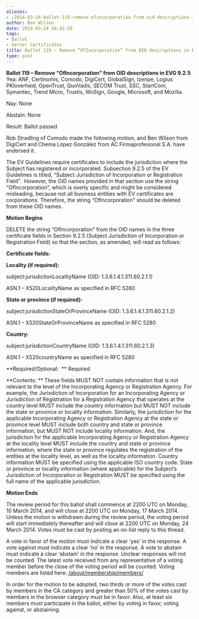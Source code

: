```yaml
---
aliases:
- /2014-03-24-ballot-119-remove-ofincorporation-from-oid-descriptions-in-evg-9-2-5/
author: Ben Wilson
date: 2014-03-24 16:42:59
tags:
- Ballot
- Server Certificates
title: Ballot 119 – Remove “OfIncorporation” from OID descriptions in EVG 9.2.5(passed)
type: post
---
```


**Ballot 119 – Remove “OfIncorporation” from OID descriptions in EVG 9.2.5**
Yea: ANF, Certinomis, Comodo, DigiCert, GlobalSign, Izenpe, Logius PKIoverheid, OpenTrust, QuoVadis, SECOM Trust, SSC, StartCom, Symantec, Trend Micro, Trustis, WoSign, Google, Microsoft, and Mozilla.

Nay: None

Abstain: None

Result: Ballot passed

Rob Stradling of Comodo made the following motion, and Ben Wilson from DigiCert and Chema López González from AC Firmaprofesional S.A. have endorsed it.

The EV Guidelines require certificates to include the jurisdiction where the Subject has registered or incorporated. Subsection 9.2.5 of the EV Guidelines is titled, “Subject Jurisdiction of Incorporation or Registration Field”.  However, the OID names provided in that section use the string “OfIncorporation”, which is overly specific and might be considered misleading, because not all business entities with EV certificates are corporations. Therefore, the string “OfIncorporation” should be deleted from these OID names.

**Motion Begins**

DELETE the string “OfIncorporation” from the OID names in the three certificate fields in Section 9.2.5 (Subject Jurisdiction of Incorporation or Registration Field) so that the section, as amended, will read as follows:

**Certificate fields:**

**Locality (if required):**

subject:jurisdictionLocalityName (OID: 1.3.6.1.4.1.311.60.2.1.1)

ASN.1 – X520LocalityName as specified in RFC 5280

**State or province (if required):**

subject:jurisdictionStateOrProvinceName (OID: 1.3.6.1.4.1.311.60.2.1.2)

ASN.1 – X520StateOrProvinceName as specified in RFC 5280

**Country:**

subject:jurisdictionCountryName (OID: 1.3.6.1.4.1.311.60.2.1.3)

ASN.1 – X520countryName as specified in RFC 5280

**Required/Optional:  ** Required

**Contents: ** These fields MUST NOT contain information that is not relevant to the level of the Incorporating Agency or Registration Agency. For example, the Jurisdiction of Incorporation for an Incorporating Agency or Jurisdiction of Registration for a Registration Agency that operates at the country level MUST include the country information but MUST NOT include the state or province or locality information. Similarly, the jurisdiction for the applicable Incorporating Agency or Registration Agency at the state or province level MUST include both country and state or province information, but MUST NOT include locality information. And, the jurisdiction for the applicable Incorporating Agency or Registration Agency at the locality level MUST include the country and state or province information, where the state or province regulates the registration of the entities at the locality level, as well as the locality information. Country information MUST be specified using the applicable ISO country code. State or province or locality information (where applicable) for the Subject’s Jurisdiction of Incorporation or Registration MUST be specified using the full name of the applicable jurisdiction.

**Motion Ends**

The review period for this ballot shall commence at 2200 UTC on Monday, 10 March 2014, and will close at 2200 UTC on Monday, 17 March 2014. Unless the motion is withdrawn during the review period, the voting period will start immediately thereafter and will close at 2200 UTC on Monday, 24 March 2014. Votes must be cast by posting an on-list reply to this thread.

A vote in favor of the motion must indicate a clear ‘yes’ in the response. A vote against must indicate a clear ‘no’ in the response. A vote to abstain must indicate a clear ‘abstain’ in the response. Unclear responses will not be counted. The latest vote received from any representative of a voting member before the close of the voting period will be counted. Voting members are listed here: [/about/membership/members/][1]

In order for the motion to be adopted, two thirds or more of the votes cast by members in the CA category and greater than 50% of the votes cast by members in the browser category must be in favor. Also, at least six members must participate in the ballot, either by voting in favor, voting against, or abstaining.

[1]: /about/membership/members/ "Members"